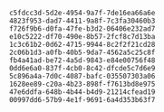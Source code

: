 
                c5fdcc3d-5d2e-4954-9a7f-7de16ea66a6e
                4823f953-dad7-4411-9a8f-7c3fa30460b3
                f726f9b6-d0fa-47fe-b3d2-06406e232ad7
                e10c5222-df70-490e-8b57-2fcf8c7d13ba
                1c3c61b2-0d62-4715-9944-8c2f2f21cd28
                2c06b1d3-a0fb-40b5-9da7-4562a5c25c8f
                fb4a41ad-be72-4a5d-9843-e84e00756f48
                0dd6e6a0-837f-4cb0-8c42-dfcde5c7d6e9
                5c896a4a-7d0c-4087-bafc-035507303a06
                1628ee89-c20a-4b23-898f-f7613bd8e975
                47e6ddfa-648b-4b44-b4d9-21214cfead19
                00997dd6-57b9-4e1f-9691-6a4d353b63f7
                